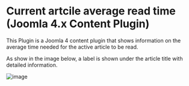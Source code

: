# Current artcile average read time (Joomla 4.x Content Plugin)
This Plugin is a Joomla 4 content plugin that shows information on the average time needed for the active article to be read.

As show in the image below, a label is shown under the article title with detailed information.

![image](https://user-images.githubusercontent.com/4727788/229353679-9276f560-3024-422d-919d-adce7d6485d6.png)
